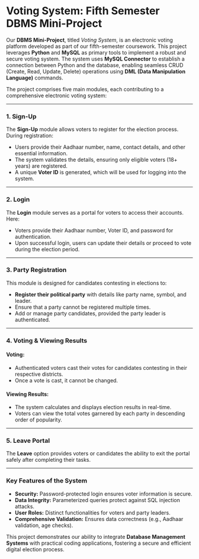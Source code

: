 # Voting System: Fifth Semester DBMS Mini-Project

Our **DBMS Mini-Project**, titled *Voting System*, is an electronic voting platform developed as part of our fifth-semester coursework. This project leverages **Python** and **MySQL** as primary tools to implement a robust and secure voting system. The system uses **MySQL Connector** to establish a connection between Python and the database, enabling seamless CRUD (Create, Read, Update, Delete) operations using **DML (Data Manipulation Language)** commands.

The project comprises five main modules, each contributing to a comprehensive electronic voting system:

---

### **1. Sign-Up**
The **Sign-Up** module allows voters to register for the election process. During registration:
- Users provide their Aadhaar number, name, contact details, and other essential information.
- The system validates the details, ensuring only eligible voters (18+ years) are registered.
- A unique **Voter ID** is generated, which will be used for logging into the system.

---

### **2. Login**
The **Login** module serves as a portal for voters to access their accounts. Here:
- Voters provide their Aadhaar number, Voter ID, and password for authentication.
- Upon successful login, users can update their details or proceed to vote during the election period.

---

### **3. Party Registration**
This module is designed for candidates contesting in elections to:
- **Register their political party** with details like party name, symbol, and leader.
- Ensure that a party cannot be registered multiple times.
- Add or manage party candidates, provided the party leader is authenticated.

---

### **4. Voting & Viewing Results**
#### Voting:
- Authenticated voters cast their votes for candidates contesting in their respective districts.
- Once a vote is cast, it cannot be changed.

#### Viewing Results:
- The system calculates and displays election results in real-time.
- Voters can view the total votes garnered by each party in descending order of popularity.

---

### **5. Leave Portal**
The **Leave** option provides voters or candidates the ability to exit the portal safely after completing their tasks.

---

### **Key Features of the System**
- **Security:** Password-protected login ensures voter information is secure.
- **Data Integrity:** Parameterized queries protect against SQL injection attacks.
- **User Roles:** Distinct functionalities for voters and party leaders.
- **Comprehensive Validation:** Ensures data correctness (e.g., Aadhaar validation, age checks).

This project demonstrates our ability to integrate **Database Management Systems** with practical coding applications, fostering a secure and efficient digital election process.




